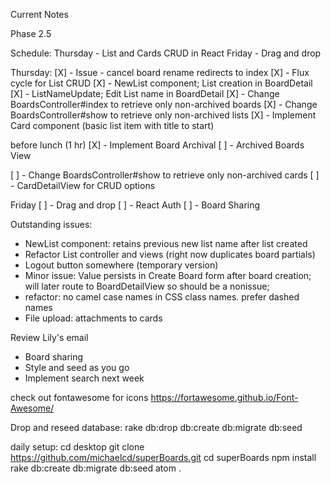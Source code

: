 Current Notes

Phase 2.5

Schedule:
Thursday - List and Cards CRUD in React
Friday - Drag and drop

Thursday:
[X] - Issue - cancel board rename redirects to index
[X] - Flux cycle for List CRUD
[X] - NewList component; List creation in BoardDetail
[X] - ListNameUpdate; Edit List name in BoardDetail
[X] - Change BoardsController#index to retrieve only non-archived boards
[X] - Change BoardsController#show to retrieve only non-archived lists
[X] - Implement Card component (basic list item with title to start)

before lunch (1 hr)
[X] - Implement Board Archival
[ ] - Archived Boards View

[ ] - Change BoardsController#show to retrieve only non-archived cards
[ ] - CardDetailView for CRUD options



Friday
[ ] - Drag and drop
[ ] - React Auth
[ ] - Board Sharing

Outstanding issues:
- NewList component: retains previous new list name after list created
- Refactor List controller and views (right now duplicates board partials)
- Logout button somewhere (temporary version)
- Minor issue: Value persists in Create Board form after board creation; will later
route to BoardDetailView so should be a nonissue;
- refactor: no camel case names in CSS class names. prefer dashed names
- File upload: attachments to cards

Review Lily's email
- Board sharing
- Style and seed as you go
- Implement search next week

check out fontawesome for icons
https://fortawesome.github.io/Font-Awesome/

Drop and reseed database:
rake db:drop db:create db:migrate db:seed

daily setup:
cd desktop
git clone https://github.com/michaelcd/superBoards.git
cd superBoards
npm install
rake db:create db:migrate db:seed
atom .
